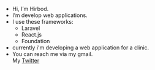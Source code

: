 - Hi, I’m Hirbod.
- I’m develop web applications.
- I use these frameworks:
  - Laravel
  - React.js
  - Foundation
- currently i'm developing a web application for a clinic.
- You can reach me via my gmail.
<br/>My [Twitter](http://twitter.com/_Hirbod_)


<!---
H1rb0d/H1rb0d is a ✨ special ✨ repository because its `README.md` (this file) appears on your GitHub profile.
You can click the Preview link to take a look at your changes.
--->
